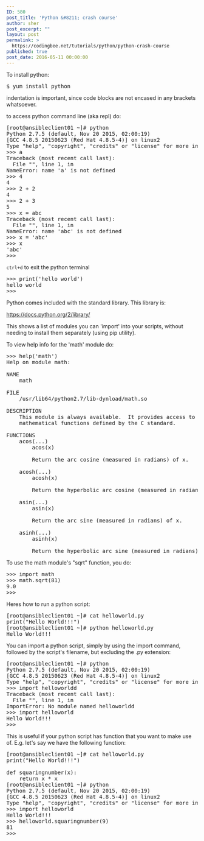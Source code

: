 ```yaml
---
ID: 580
post_title: 'Python &#8211; crash course'
author: sher
post_excerpt: ""
layout: post
permalink: >
  https://codingbee.net/tutorials/python/python-crash-course
published: true
post_date: 2016-05-11 00:00:00
---
```

To install python:

<pre>
$ yum install python
</pre>

indentation is important, since code blocks are not encased in any brackets whatsoever. 

to access python command line (aka repl) do:

<pre>
[root@ansibleclient01 ~]# python
Python 2.7.5 (default, Nov 20 2015, 02:00:19)
[GCC 4.8.5 20150623 (Red Hat 4.8.5-4)] on linux2
Type "help", "copyright", "credits" or "license" for more information.
>>> a
Traceback (most recent call last):
  File "<stdin>", line 1, in <module>
NameError: name 'a' is not defined
>>> 4
4
>>> 2 + 2
4
>>> 2 + 3
5
>>> x = abc
Traceback (most recent call last):
  File "<stdin>", line 1, in <module>
NameError: name 'abc' is not defined
>>> x = 'abc'
>>> x
'abc'
>>>
</pre>

<code>ctrl+d</code> to exit the python terminal

<pre>
>>> print('hello world')
hello world
>>>
</pre>


Python comes included with the standard library. This library is:

https://docs.python.org/2/library/

This shows a list of modules you can 'import' into your scripts, without needing to install them separately (using pip utility).


To view help info for the 'math' module do:

<pre>
>>> help('math')
Help on module math:

NAME
    math

FILE
    /usr/lib64/python2.7/lib-dynload/math.so

DESCRIPTION
    This module is always available.  It provides access to the
    mathematical functions defined by the C standard.

FUNCTIONS
    acos(...)
        acos(x)

        Return the arc cosine (measured in radians) of x.

    acosh(...)
        acosh(x)

        Return the hyperbolic arc cosine (measured in radians) of x.

    asin(...)
        asin(x)

        Return the arc sine (measured in radians) of x.

    asinh(...)
        asinh(x)

        Return the hyperbolic arc sine (measured in radians) of x.
</pre>

To use the math module's "sqrt" function, you do:


<pre>
>>> import math
>>> math.sqrt(81)
9.0
>>></pre>


Heres how to run a python script:


<pre>[root@ansibleclient01 ~]# cat helloworld.py
print("Hello World!!!")
[root@ansibleclient01 ~]# python helloworld.py
Hello World!!!
</pre>


You can import a python script, simply by using the import command, followed by the script's filename, but excluding the .py extension:


<pre>
[root@ansibleclient01 ~]# python
Python 2.7.5 (default, Nov 20 2015, 02:00:19)
[GCC 4.8.5 20150623 (Red Hat 4.8.5-4)] on linux2
Type "help", "copyright", "credits" or "license" for more information.
>>> import helloworldd
Traceback (most recent call last):
  File "<stdin>", line 1, in <module>
ImportError: No module named helloworldd
>>> import helloworld
Hello World!!!
>>>
</pre>

This is useful if your python script has function that you want to make use of. E.g. let's say we have the following function:

<pre>
[root@ansibleclient01 ~]# cat helloworld.py
print("Hello World!!!")

def squaringnumber(x):
    return x * x
[root@ansibleclient01 ~]# python
Python 2.7.5 (default, Nov 20 2015, 02:00:19)
[GCC 4.8.5 20150623 (Red Hat 4.8.5-4)] on linux2
Type "help", "copyright", "credits" or "license" for more information.
>>> import helloworld
Hello World!!!
>>> helloworld.squaringnumber(9)
81
>>>
</pre>